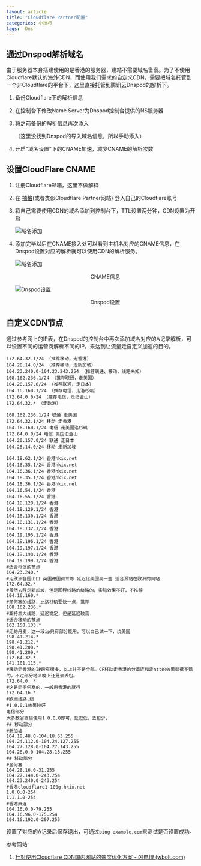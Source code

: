 ```yaml
---
layout: article
title: "Cloudflare Partner配置"
categories: 小技巧
tags:  Dns
---
```


## 通过Dnspod解析域名

​    由于服务器本身搭建使用的是香港的服务器，建站不需要域名备案。为了不使用Cloudflare默认的海外CDN，而使用我们需求的自定义CDN，需要把域名托管到一个非Cloudflare的平台下，这里直接托管到腾讯云Dnspod的解析下。

1. 备份Cloudflare下的解析信息

2. 在控制台下修改Name Server为Dnspod控制台提供的NS服务器

3. 将之前备份的解析信息再次添入

   （这里没找到Dnspod的导入域名信息，所以手动添入）

4. 开启"域名设置"下的CNAME加速，减少CNAME的解析次数

## 设置CloudFlare CNAME

1. 注册Cloudflare邮箱，这里不做解释

2. 在 [楠格](https://cdn.ink/)(或者类似Cloudflare Partner网站) 登入自己的Cloudflare账号

3. 将自己需要使用CDN的域名添加到控制台下，TTL设置两分钟，CDN设置为开启

   ![域名添加](\2021\04\images\CDN_1.png)

4. 添加完毕以后在CNAME接入处可以看到主机名对应的CNAME信息，在Dnspod设置对应的解析就可以使用CDN的解析服务。

   ![域名添加](\2021\04\images\CDN_2.png)

   <!-- markdownlint-disable MD033 -->
   <div align=center>CNAME信息 </div>

   ![Dnspod设置](\2021\04\images\CDN_3.png)

   <div align=center>Dnspod设置 </div>

## 自定义CDN节点

​    通过参考网上的IP表，在Dnspod的控制台中再次添加域名对应的A记录解析，可以设置不同的运营商解析不同的IP，来达到让流量走自定义加速的目的。

```plain
172.64.32.1/24 （推荐移动，走香港）
104.28.14.0/24 （推荐移动，走新加坡）
104.23.240.0-104.23.243.254 （推荐联通、移动，线路未知）
108.162.236.1/24 （推荐联通，走美国）
104.20.157.0/24 （推荐联通，走日本）
104.16.160.1/24 （推荐电信，走洛杉矶）
172.64.0.0/24 （推荐电信，走旧金山）
172.64.32.* （走欧洲）
 
108.162.236.1/24 联通 走美国
172.64.32.1/24 移动 走香港
104.16.160.1/24 电信 走美国洛杉矶
172.64.0.0/24 电信 美国旧金山
104.20.157.0/24 联通 走日本
104.28.14.0/24 移动 走新加坡
 
104.18.62.1/24 香港hkix.net
104.16.35.1/24 香港hkix.net
104.16.36.1/24 香港hkix.net
104.18.35.1/24 香港hkix.net
104.18.36.1/24 香港hkix.net
104.16.54.1/24 香港
104.16.55.1/24 香港
104.18.128.1/24 香港
104.18.129.1/24 香港
104.18.130.1/24 香港
104.18.131.1/24 香港
104.18.132.1/24 香港
104.19.195.1/24 香港
104.19.196.1/24 香港
104.19.197.1/24 香港
104.19.198.1/24 香港
104.19.199.1/24 香港
#适合电信的节点
104.23.240.*
#走欧洲各国出口 英国德国荷兰等 延迟比美国高一些 适合源站在欧洲的网站
172.64.32.*
#虽然去程走新加坡，但是回程线路的绕路的，实际效果不好，不推荐
104.16.160.*
#圣何塞的线路，比洛杉矶要快一点，推荐
108.162.236.*
#亚特兰大线路，延迟稳定，但是延迟较高
#适合移动的节点
162.158.133.* 
#走的丹麦，这一段ip只有部分能用，可以自己试一下，绕美国
198.41.214.*
198.41.212.*
198.41.208.*
198.41.209.*
172.64.32.*
141.101.115.*
#移动走香港的IP段有很多，以上并不是全部。CF移动走香港的分直连和走ntt的效果都挺不错的，不过部分地区晚上还是会丢包。
172.64.0. *
#这是走圣何塞的，一般用香港的就行
172.64.16.* 
#欧洲线路.绕
#1.0.0.1效果较好
电信部分
大多数省直接使用1.0.0.0即可，延迟低，丢包少，
## 移动部分
#新加坡
104.18.48.0-104.18.63.255
104.24.112.0-104.24.127.255
104.27.128.0-104.27.143.255
104.28.0.0-104.28.15.255
## 移动部分
#圣何塞 
104.28.16.0-31.255
104.27.144.0-243.254
104.23.240.0-243.254
#香港cloudflare1-100g.hkix.net
1.0.0.0-254
1.1.1.0-254
#香港直连
104.16.0.0-79.255
104.16.96.0-175.254
104.16.192.0-207.255
```

设置了对应的A记录后保存退出，可通过`ping example.com`来测试是否设置成功。

参考网站:

1. [针对使用Cloudflare CDN国内网站的速度优化方案 - 闪电博 (wbolt.com)](https://www.wbolt.com/optimization-for-cn-websites-using-cloudflare.html)
